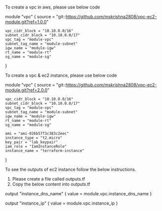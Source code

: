 To create a vpc in aws, please use below code

module "vpc" {
    source = "git::https://github.com/mskrishna2808/vpc-ec2-module.git?ref=1.0.0"

    vpc_cidr_block = "10.10.0.0/16"
    subnet_cidr_block = "10.10.0.0/17"
    vpc_tag = "module-vpc"
    subnet_tag_name = "module-subnet"
    igw_name = "module-igw"
    rt_name = "module-rt"
    sg_name = "module-sg"
 
}

To create a vpc & ec2 instance, please use below code

module "vpc" {
    source = "git::https://github.com/mskrishna2808/vpc-ec2-module.git?ref=2.0.0"

    vpc_cidr_block = "10.10.0.0/16"
    subnet_cidr_block = "10.10.0.0/17"
    vpc_tag = "module-vpc"
    subnet_tag_name = "module-subnet"
    igw_name = "module-igw"
    rt_name = "module-rt"
    sg_name = "module-sg"

    ami = "ami-026b57f3c383c2eec"
    instance_type = "t2.micro"
    key_pair = "lab_keypair"
    iam_role = "IamInstanceRole"
    instance_name = "terraform-instance"
  
}

To see the outputs of ec2 instance follow the below instructions.
1. Please create a file called outputs.tf
2. Copy the below content into outputs.tf

output "instance_dns_name" {
  value = module.vpc.instance_dns_name
}

output "instance_ip" {
  value = module.vpc.instance_ip
}


